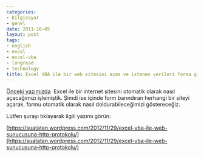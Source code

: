 ```yaml
---
categories:
- bilgisayar
- genel
date: 2011-10-05
layout: post
tags:
- english
- excel
- excel-vba
- longread
- technology
title: Excel VBA ile bir web sitesini açma ve istenen verileri forma gire
---
```


[Önceki yazımızda](http://suatatan.wordpress.com/2011/05/13/excel-icinde-makro-yazarak-herhangi-bir-internet-sitesini-acmak/ "Excel ile bir internet sitesini açma")  Excel ile bir internet sitesini otomatik olarak nasıl açacağımızı işlemiştik. Şimdi ise içinde form barındıran herhangi bir siteyi açarak, formu otomatik olarak nasıl doldurabileceğimizi göstereceğiz.

Lütfen şurayı tıklayarak ilgili yazımı görün:

[https://suatatan.wordpress.com/2012/11/29/excel-vba-ile-web-sunucusuna-http-protokolu/](https://suatatan.wordpress.com/2012/11/29/excel-vba-ile-web-sunucusuna-http-protokolu/)
